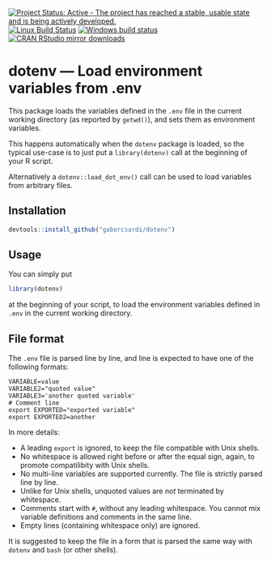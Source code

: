 


[![Project Status: Active - The project has reached a stable, usable state and is being actively developed.](http://www.repostatus.org/badges/latest/active.svg)](http://www.repostatus.org/#active)
[![Linux Build Status](https://travis-ci.org/gaborcsardi/dotenv.svg?branch=master)](https://travis-ci.org/gaborcsardi/dotenv)
[![Windows build status](https://ci.appveyor.com/api/projects/status/github/gaborcsardi/dotenv?svg=true)](https://ci.appveyor.com/project/gaborcsardi/dotenv)
[![CRAN RStudio mirror downloads](http://cranlogs.r-pkg.org/badges/dotenv)](http://www.r-pkg.org/pkg/dotenv)

# dotenv — Load environment variables from .env

This package loads the variables defined in the `.env` file
in the current working directory (as reported by `getwd()`),
and sets them as environment variables.

This happens automatically when the `dotenv` package is loaded,
so the typical use-case is to just put a `library(dotenv)` call at the
beginning of your R script.

Alternatively a `dotenv::load_dot_env()` call can be used
to load variables from arbitrary files.

## Installation


```r
devtools::install_github("gaborcsardi/dotenv")
```

## Usage

You can simply put


```r
library(dotenv)
```

at the beginning of your script, to load the environment variables defined
in `.env` in the current working directory.

## File format

The `.env` file is parsed line by line, and line is expected
to have one of the following formats:

```
VARIABLE=value
VARIABLE2="quoted value"
VARIABLE3='another quoted variable'
# Comment line
export EXPORTED="exported variable"
export EXPORTED2=another
```

In more details:
 * A leading `export` is ignored, to keep the file
   compatible with Unix shells.
 * No whitespace is allowed right before or after the
   equal sign, again, to promote compatilibity with Unix shells.
 * No multi-line variables are supported currently. The
   file is strictly parsed line by line.
 * Unlike for Unix shells, unquoted values are _not_
   terminated by whitespace.
 * Comments start with `#`, without any leading
   whitespace. You cannot mix variable definitions and
   comments in the same line.
 * Empty lines (containing whitespace only) are ignored.

 It is suggested to keep the file in a form that is parsed the
 same way with `dotenv` and `bash` (or other shells).
